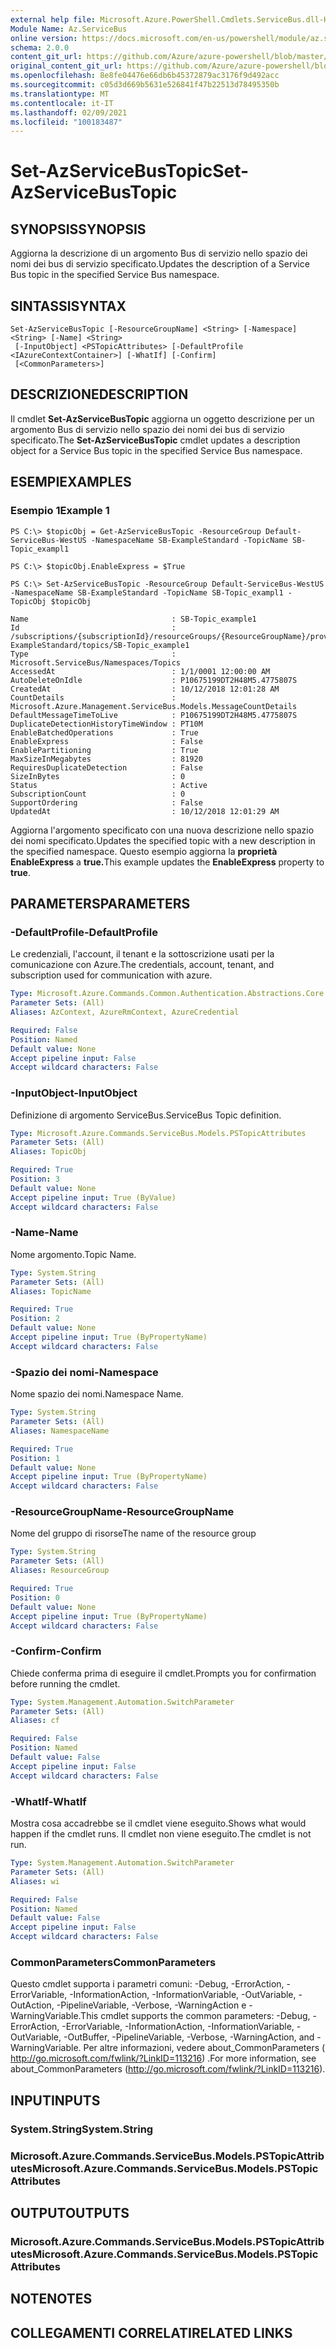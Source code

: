 ```yaml
---
external help file: Microsoft.Azure.PowerShell.Cmdlets.ServiceBus.dll-Help.xml
Module Name: Az.ServiceBus
online version: https://docs.microsoft.com/en-us/powershell/module/az.servicebus/set-azservicebustopic
schema: 2.0.0
content_git_url: https://github.com/Azure/azure-powershell/blob/master/src/ServiceBus/ServiceBus/help/Set-AzServiceBusTopic.md
original_content_git_url: https://github.com/Azure/azure-powershell/blob/master/src/ServiceBus/ServiceBus/help/Set-AzServiceBusTopic.md
ms.openlocfilehash: 8e8fe04476e66db6b45372879ac3176f9d492acc
ms.sourcegitcommit: c05d3d669b5631e526841f47b22513d78495350b
ms.translationtype: MT
ms.contentlocale: it-IT
ms.lasthandoff: 02/09/2021
ms.locfileid: "100183487"
---
```

# <span data-ttu-id="8158f-101">Set-AzServiceBusTopic</span><span class="sxs-lookup"><span data-stu-id="8158f-101">Set-AzServiceBusTopic</span></span>

## <span data-ttu-id="8158f-102">SYNOPSIS</span><span class="sxs-lookup"><span data-stu-id="8158f-102">SYNOPSIS</span></span>
<span data-ttu-id="8158f-103">Aggiorna la descrizione di un argomento Bus di servizio nello spazio dei nomi dei bus di servizio specificato.</span><span class="sxs-lookup"><span data-stu-id="8158f-103">Updates the description of a Service Bus topic in the specified Service Bus namespace.</span></span>

## <span data-ttu-id="8158f-104">SINTASSI</span><span class="sxs-lookup"><span data-stu-id="8158f-104">SYNTAX</span></span>

```
Set-AzServiceBusTopic [-ResourceGroupName] <String> [-Namespace] <String> [-Name] <String>
 [-InputObject] <PSTopicAttributes> [-DefaultProfile <IAzureContextContainer>] [-WhatIf] [-Confirm]
 [<CommonParameters>]
```

## <span data-ttu-id="8158f-105">DESCRIZIONE</span><span class="sxs-lookup"><span data-stu-id="8158f-105">DESCRIPTION</span></span>
<span data-ttu-id="8158f-106">Il cmdlet **Set-AzServiceBusTopic** aggiorna un oggetto descrizione per un argomento Bus di servizio nello spazio dei nomi dei bus di servizio specificato.</span><span class="sxs-lookup"><span data-stu-id="8158f-106">The **Set-AzServiceBusTopic** cmdlet updates a description object for a Service Bus topic in the specified Service Bus namespace.</span></span>

## <span data-ttu-id="8158f-107">ESEMPI</span><span class="sxs-lookup"><span data-stu-id="8158f-107">EXAMPLES</span></span>

### <span data-ttu-id="8158f-108">Esempio 1</span><span class="sxs-lookup"><span data-stu-id="8158f-108">Example 1</span></span>
```
PS C:\> $topicObj = Get-AzServiceBusTopic -ResourceGroup Default-ServiceBus-WestUS -NamespaceName SB-ExampleStandard -TopicName SB-Topic_exampl1

PS C:\> $topicObj.EnableExpress = $True

PS C:\> Set-AzServiceBusTopic -ResourceGroup Default-ServiceBus-WestUS -NamespaceName SB-ExampleStandard -TopicName SB-Topic_exampl1 -TopicObj $topicObj

Name                                : SB-Topic_example1
Id                                  : /subscriptions/{subscriptionId}/resourceGroups/{ResourceGroupName}/providers/Microsoft.ServiceBus/namespaces/SB-ExampleStandard/topics/SB-Topic_example1
Type                                : Microsoft.ServiceBus/Namespaces/Topics
AccessedAt                          : 1/1/0001 12:00:00 AM
AutoDeleteOnIdle                    : P10675199DT2H48M5.4775807S
CreatedAt                           : 10/12/2018 12:01:28 AM
CountDetails                        : Microsoft.Azure.Management.ServiceBus.Models.MessageCountDetails
DefaultMessageTimeToLive            : P10675199DT2H48M5.4775807S
DuplicateDetectionHistoryTimeWindow : PT10M
EnableBatchedOperations             : True
EnableExpress                       : False
EnablePartitioning                  : True
MaxSizeInMegabytes                  : 81920
RequiresDuplicateDetection          : False
SizeInBytes                         : 0
Status                              : Active
SubscriptionCount                   : 0
SupportOrdering                     : False
UpdatedAt                           : 10/12/2018 12:01:29 AM
```

<span data-ttu-id="8158f-109">Aggiorna l'argomento specificato con una nuova descrizione nello spazio dei nomi specificato.</span><span class="sxs-lookup"><span data-stu-id="8158f-109">Updates the specified topic with a new description in the specified namespace.</span></span> <span data-ttu-id="8158f-110">Questo esempio aggiorna la **proprietà EnableExpress** a **true.**</span><span class="sxs-lookup"><span data-stu-id="8158f-110">This example updates the **EnableExpress** property to **true**.</span></span> 

## <span data-ttu-id="8158f-111">PARAMETERS</span><span class="sxs-lookup"><span data-stu-id="8158f-111">PARAMETERS</span></span>

### <span data-ttu-id="8158f-112">-DefaultProfile</span><span class="sxs-lookup"><span data-stu-id="8158f-112">-DefaultProfile</span></span>
<span data-ttu-id="8158f-113">Le credenziali, l'account, il tenant e la sottoscrizione usati per la comunicazione con Azure.</span><span class="sxs-lookup"><span data-stu-id="8158f-113">The credentials, account, tenant, and subscription used for communication with azure.</span></span>

```yaml
Type: Microsoft.Azure.Commands.Common.Authentication.Abstractions.Core.IAzureContextContainer
Parameter Sets: (All)
Aliases: AzContext, AzureRmContext, AzureCredential

Required: False
Position: Named
Default value: None
Accept pipeline input: False
Accept wildcard characters: False
```

### <span data-ttu-id="8158f-114">-InputObject</span><span class="sxs-lookup"><span data-stu-id="8158f-114">-InputObject</span></span>
<span data-ttu-id="8158f-115">Definizione di argomento ServiceBus.</span><span class="sxs-lookup"><span data-stu-id="8158f-115">ServiceBus Topic definition.</span></span>

```yaml
Type: Microsoft.Azure.Commands.ServiceBus.Models.PSTopicAttributes
Parameter Sets: (All)
Aliases: TopicObj

Required: True
Position: 3
Default value: None
Accept pipeline input: True (ByValue)
Accept wildcard characters: False
```

### <span data-ttu-id="8158f-116">-Name</span><span class="sxs-lookup"><span data-stu-id="8158f-116">-Name</span></span>
<span data-ttu-id="8158f-117">Nome argomento.</span><span class="sxs-lookup"><span data-stu-id="8158f-117">Topic Name.</span></span>

```yaml
Type: System.String
Parameter Sets: (All)
Aliases: TopicName

Required: True
Position: 2
Default value: None
Accept pipeline input: True (ByPropertyName)
Accept wildcard characters: False
```

### <span data-ttu-id="8158f-118">-Spazio dei nomi</span><span class="sxs-lookup"><span data-stu-id="8158f-118">-Namespace</span></span>
<span data-ttu-id="8158f-119">Nome spazio dei nomi.</span><span class="sxs-lookup"><span data-stu-id="8158f-119">Namespace Name.</span></span>

```yaml
Type: System.String
Parameter Sets: (All)
Aliases: NamespaceName

Required: True
Position: 1
Default value: None
Accept pipeline input: True (ByPropertyName)
Accept wildcard characters: False
```

### <span data-ttu-id="8158f-120">-ResourceGroupName</span><span class="sxs-lookup"><span data-stu-id="8158f-120">-ResourceGroupName</span></span>
<span data-ttu-id="8158f-121">Nome del gruppo di risorse</span><span class="sxs-lookup"><span data-stu-id="8158f-121">The name of the resource group</span></span>

```yaml
Type: System.String
Parameter Sets: (All)
Aliases: ResourceGroup

Required: True
Position: 0
Default value: None
Accept pipeline input: True (ByPropertyName)
Accept wildcard characters: False
```

### <span data-ttu-id="8158f-122">-Confirm</span><span class="sxs-lookup"><span data-stu-id="8158f-122">-Confirm</span></span>
<span data-ttu-id="8158f-123">Chiede conferma prima di eseguire il cmdlet.</span><span class="sxs-lookup"><span data-stu-id="8158f-123">Prompts you for confirmation before running the cmdlet.</span></span>

```yaml
Type: System.Management.Automation.SwitchParameter
Parameter Sets: (All)
Aliases: cf

Required: False
Position: Named
Default value: False
Accept pipeline input: False
Accept wildcard characters: False
```

### <span data-ttu-id="8158f-124">-WhatIf</span><span class="sxs-lookup"><span data-stu-id="8158f-124">-WhatIf</span></span>
<span data-ttu-id="8158f-125">Mostra cosa accadrebbe se il cmdlet viene eseguito.</span><span class="sxs-lookup"><span data-stu-id="8158f-125">Shows what would happen if the cmdlet runs.</span></span>
<span data-ttu-id="8158f-126">Il cmdlet non viene eseguito.</span><span class="sxs-lookup"><span data-stu-id="8158f-126">The cmdlet is not run.</span></span>

```yaml
Type: System.Management.Automation.SwitchParameter
Parameter Sets: (All)
Aliases: wi

Required: False
Position: Named
Default value: False
Accept pipeline input: False
Accept wildcard characters: False
```

### <span data-ttu-id="8158f-127">CommonParameters</span><span class="sxs-lookup"><span data-stu-id="8158f-127">CommonParameters</span></span>
<span data-ttu-id="8158f-128">Questo cmdlet supporta i parametri comuni: -Debug, -ErrorAction, -ErrorVariable, -InformationAction, -InformationVariable, -OutVariable, -OutAction, -PipelineVariable, -Verbose, -WarningAction e -WarningVariable.</span><span class="sxs-lookup"><span data-stu-id="8158f-128">This cmdlet supports the common parameters: -Debug, -ErrorAction, -ErrorVariable, -InformationAction, -InformationVariable, -OutVariable, -OutBuffer, -PipelineVariable, -Verbose, -WarningAction, and -WarningVariable.</span></span> <span data-ttu-id="8158f-129">Per altre informazioni, vedere about_CommonParameters ( http://go.microsoft.com/fwlink/?LinkID=113216) .</span><span class="sxs-lookup"><span data-stu-id="8158f-129">For more information, see about_CommonParameters (http://go.microsoft.com/fwlink/?LinkID=113216).</span></span>

## <span data-ttu-id="8158f-130">INPUT</span><span class="sxs-lookup"><span data-stu-id="8158f-130">INPUTS</span></span>

### <span data-ttu-id="8158f-131">System.String</span><span class="sxs-lookup"><span data-stu-id="8158f-131">System.String</span></span>

### <span data-ttu-id="8158f-132">Microsoft.Azure.Commands.ServiceBus.Models.PSTopicAttributes</span><span class="sxs-lookup"><span data-stu-id="8158f-132">Microsoft.Azure.Commands.ServiceBus.Models.PSTopicAttributes</span></span>

## <span data-ttu-id="8158f-133">OUTPUT</span><span class="sxs-lookup"><span data-stu-id="8158f-133">OUTPUTS</span></span>

### <span data-ttu-id="8158f-134">Microsoft.Azure.Commands.ServiceBus.Models.PSTopicAttributes</span><span class="sxs-lookup"><span data-stu-id="8158f-134">Microsoft.Azure.Commands.ServiceBus.Models.PSTopicAttributes</span></span>

## <span data-ttu-id="8158f-135">NOTE</span><span class="sxs-lookup"><span data-stu-id="8158f-135">NOTES</span></span>

## <span data-ttu-id="8158f-136">COLLEGAMENTI CORRELATI</span><span class="sxs-lookup"><span data-stu-id="8158f-136">RELATED LINKS</span></span>
